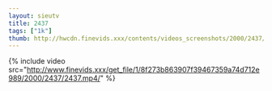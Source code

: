 ```yaml
--- 
layout: sieutv
title: 2437
tags: ["1k"]
thumb: http://hwcdn.finevids.xxx/contents/videos_screenshots/2000/2437/preview.mp4.jpg
---
```

{% include video src="http://www.finevids.xxx/get_file/1/8f273b863907f39467359a74d712e989/2000/2437/2437.mp4/" %} 
